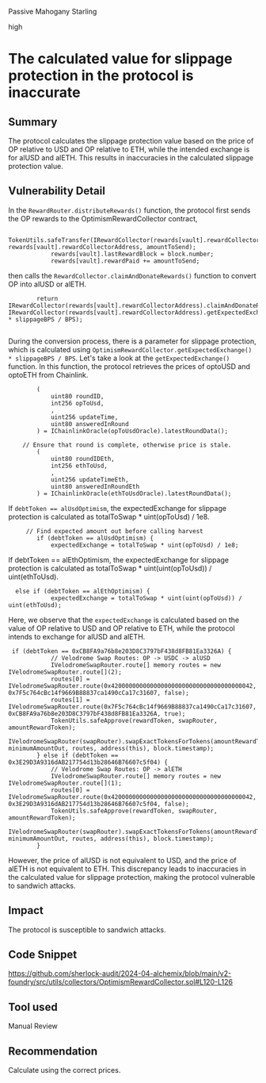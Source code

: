 Passive Mahogany Starling

high

# The calculated value for slippage protection in the protocol is inaccurate

## Summary


The protocol calculates the slippage protection value based on the price of OP relative to USD and OP relative to ETH, while the intended exchange is for alUSD and alETH. This results in inaccuracies in the calculated slippage protection value.

## Vulnerability Detail

In the `RewardRouter.distributeRewards()` function, the protocol first sends the OP rewards to the OptimismRewardCollector contract, 
```solidity
         TokenUtils.safeTransfer(IRewardCollector(rewards[vault].rewardCollectorAddress).rewardToken(), rewards[vault].rewardCollectorAddress, amountToSend);
            rewards[vault].lastRewardBlock = block.number;
            rewards[vault].rewardPaid += amountToSend;

```


then calls the `RewardCollector.claimAndDonateRewards()` function to convert OP into alUSD or alETH. 
```solidity
        return IRewardCollector(rewards[vault].rewardCollectorAddress).claimAndDonateRewards(vault, IRewardCollector(rewards[vault].rewardCollectorAddress).getExpectedExchange(vault) * slippageBPS / BPS);


```

During the conversion process, there is a parameter for slippage protection, which is calculated using `OptimismRewardCollector.getExpectedExchange() * slippageBPS / BPS`. Let's take a look at the `getExpectedExchange()` function. In this function, the protocol retrieves the prices of optoUSD and optoETH from Chainlink.

```solidity
        (
            uint80 roundID,
            int256 opToUsd,
            ,
            uint256 updateTime,
            uint80 answeredInRound
        ) = IChainlinkOracle(opToUsdOracle).latestRoundData();

```
```solidity
    // Ensure that round is complete, otherwise price is stale.
        (
            uint80 roundIDEth,
            int256 ethToUsd,
            ,
            uint256 updateTimeEth,
            uint80 answeredInRoundEth
        ) = IChainlinkOracle(ethToUsdOracle).latestRoundData();

```

 If `debtToken == alUsdOptimism`, the expectedExchange for slippage protection is calculated as totalToSwap * uint(opToUsd) / 1e8. 
```solidity
     // Find expected amount out before calling harvest
        if (debtToken == alUsdOptimism) {
            expectedExchange = totalToSwap * uint(opToUsd) / 1e8;

```

If debtToken == alEthOptimism, the expectedExchange for slippage protection is calculated as totalToSwap * uint(uint(opToUsd)) / uint(ethToUsd). 
```solidity
  else if (debtToken == alEthOptimism) {
            expectedExchange = totalToSwap * uint(uint(opToUsd)) / uint(ethToUsd);

```

Here, we observe that the `expectedExchange` is calculated based on the value of OP relative to USD and OP relative to ETH, while the protocol intends to exchange for alUSD and alETH. 
```solidity
 if (debtToken == 0xCB8FA9a76b8e203D8C3797bF438d8FB81Ea3326A) {
            // Velodrome Swap Routes: OP -> USDC -> alUSD
            IVelodromeSwapRouter.route[] memory routes = new IVelodromeSwapRouter.route[](2);
            routes[0] = IVelodromeSwapRouter.route(0x4200000000000000000000000000000000000042, 0x7F5c764cBc14f9669B88837ca1490cCa17c31607, false);
            routes[1] = IVelodromeSwapRouter.route(0x7F5c764cBc14f9669B88837ca1490cCa17c31607, 0xCB8FA9a76b8e203D8C3797bF438d8FB81Ea3326A, true);
            TokenUtils.safeApprove(rewardToken, swapRouter, amountRewardToken);
            IVelodromeSwapRouter(swapRouter).swapExactTokensForTokens(amountRewardToken, minimumAmountOut, routes, address(this), block.timestamp);
        } else if (debtToken == 0x3E29D3A9316dAB217754d13b28646B76607c5f04) {
            // Velodrome Swap Routes: OP -> alETH
            IVelodromeSwapRouter.route[] memory routes = new IVelodromeSwapRouter.route[](1);
            routes[0] = IVelodromeSwapRouter.route(0x4200000000000000000000000000000000000042, 0x3E29D3A9316dAB217754d13b28646B76607c5f04, false);
            TokenUtils.safeApprove(rewardToken, swapRouter, amountRewardToken);
            IVelodromeSwapRouter(swapRouter).swapExactTokensForTokens(amountRewardToken, minimumAmountOut, routes, address(this), block.timestamp);
        } 

```

However, the price of alUSD is not equivalent to USD, and the price of alETH is not equivalent to ETH. This discrepancy leads to inaccuracies in the calculated value for slippage protection, making the protocol vulnerable to sandwich attacks.

## Impact
The protocol is susceptible to sandwich attacks.


## Code Snippet
https://github.com/sherlock-audit/2024-04-alchemix/blob/main/v2-foundry/src/utils/collectors/OptimismRewardCollector.sol#L120-L126

## Tool used

Manual Review

## Recommendation
Calculate using the correct prices.


